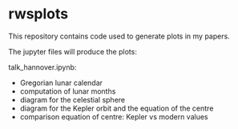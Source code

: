 # rwsplots
This repository contains code used to generate plots in my papers.

The jupyter files will produce the plots:

talk_hannover.ipynb:
* Gregorian lunar calendar
* computation of lunar months
* diagram for the celestial sphere
* diagram for the Kepler orbit and the equation of the centre
* comparison equation of centre: Kepler vs modern values
